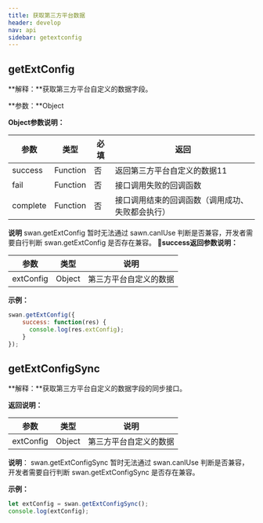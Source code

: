 ```yaml
---
title: 获取第三方平台数据
header: develop
nav: api
sidebar: getextconfig
---
```


getExtConfig
-----

**解释：**获取第三方平台自定义的数据字段。

**参数：**Object

**Object参数说明：**

|参数 | 类型 | 必填 | 返回|
|---- | ---- | ---- | ---- |
|success| Function |   否 |  返回第三方平台自定义的数据11|
|fail  |  Function |   否  |接口调用失败的回调函数|
|complete   | Function   | 否 |  接口调用结束的回调函数（调用成功、失败都会执行）|
**说明**
swan.getExtConfig 暂时无法通过 sawn.canIUse 判断是否兼容，开发者需要自行判断 swan.getExtConfig 是否存在兼容。
**success返回参数说明：**

|参数 | 类型 | 说明|
|---- | ---- | ---- |
|extConfig |  Object | 第三方平台自定义的数据 |

**示例：**

```js
swan.getExtConfig({
    success: function(res) {
      console.log(res.extConfig);
    }
});
```


getExtConfigSync
-----

**解释：**获取第三方平台自定义的数据字段的同步接口。

**返回说明：**

|参数 | 类型 | 说明|
|---- | ---- | ---- |
|extConfig |  Object | 第三方平台自定义的数据 |
**说明**：
swan.getExtConfigSync 暂时无法通过 swan.canIUse 判断是否兼容，开发者需要自行判断 swan.getExtConfigSync 是否存在兼容。

**示例：**

```js
let extConfig = swan.getExtConfigSync();
console.log(extConfig);
```
